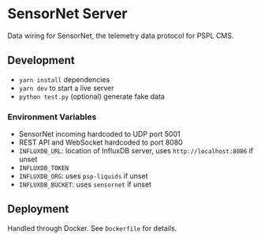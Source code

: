 # SensorNet Server

Data wiring for SensorNet, the telemetry data protocol for PSPL CMS.

## Development

- `yarn install` dependencies
- `yarn dev` to start a live server
- `python test.py` (optional) generate fake data

### Environment Variables

- SensorNet incoming hardcoded to UDP port 5001
- REST API and WebSocket hardcoded to port 8080
- `INFLUXDB_URL`: location of InfluxDB server, uses `http://localhost:8086` if unset
- `INFLUXDB_TOKEN`
- `INFLUXDB_ORG`: uses `psp-liquids` if unset
- `INFLUXDB_BUCKET`: uses `sensornet` if unset

## Deployment

Handled through Docker. See `Dockerfile` for details.
